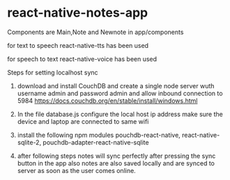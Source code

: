 # react-native-notes-app


Components are Main,Note and Newnote in app/components

for text to speech react-native-tts has been used

for speech to text react-native-voice has been used


Steps for setting localhost sync

1) download and install CouchDB and  create a single node server wuth username admin and password admin and allow inbound connection to 5984
https://docs.couchdb.org/en/stable/install/windows.html

2) In the file database.js configure the local host ip address make sure the device and laptop are connected to same wifi

3) install the following npm modules pouchdb-react-native, react-native-sqlite-2, pouchdb-adapter-react-native-sqlite

4) after following steps notes will sync perfectly after pressing the sync button in the app also notes are also saved locally and are synced to server as soon as the user comes online.
